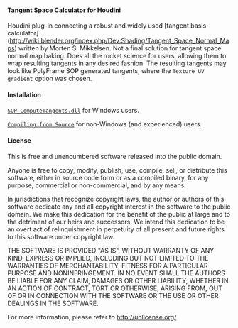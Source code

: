 #### Tangent Space Calculator for Houdini
Houdini plug-in connecting a robust and widely used [tangent basis calculator]
(http://wiki.blender.org/index.php/Dev:Shading/Tangent_Space_Normal_Maps)
written by Morten S. Mikkelsen. Not a final solution for tangent space normal
map baking. Does all the rocket science for users, allowing them to wrap
resulting tangents in any desired fashion. The resulting tangents may look
like PolyFrame SOP generated tangents, where the `Texture UV gradient` option
was chosen.

#### Installation
[`SOP_ComputeTangents.dll`](https://github.com/teared/mikktspace-for-houdini/raw/master/SOP_ComputeTangents.dll) for Windows users.

[`Compiling from Source`](http://www.sidefx.com/docs/hdk14.0/_h_d_k__intro__compiling.html) for non-Windows (and experienced) users.



#### License
This is free and unencumbered software released into the public domain.

Anyone is free to copy, modify, publish, use, compile, sell, or
distribute this software, either in source code form or as a compiled
binary, for any purpose, commercial or non-commercial, and by any
means.

In jurisdictions that recognize copyright laws, the author or authors
of this software dedicate any and all copyright interest in the
software to the public domain. We make this dedication for the benefit
of the public at large and to the detriment of our heirs and
successors. We intend this dedication to be an overt act of
relinquishment in perpetuity of all present and future rights to this
software under copyright law.

THE SOFTWARE IS PROVIDED "AS IS", WITHOUT WARRANTY OF ANY KIND,
EXPRESS OR IMPLIED, INCLUDING BUT NOT LIMITED TO THE WARRANTIES OF
MERCHANTABILITY, FITNESS FOR A PARTICULAR PURPOSE AND NONINFRINGEMENT.
IN NO EVENT SHALL THE AUTHORS BE LIABLE FOR ANY CLAIM, DAMAGES OR
OTHER LIABILITY, WHETHER IN AN ACTION OF CONTRACT, TORT OR OTHERWISE,
ARISING FROM, OUT OF OR IN CONNECTION WITH THE SOFTWARE OR THE USE OR
OTHER DEALINGS IN THE SOFTWARE.

For more information, please refer to <http://unlicense.org/>
